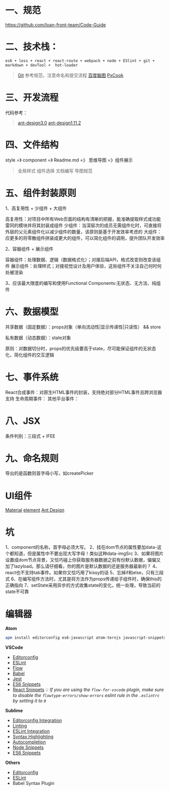# 一、规范

https://github.com/loan-front-team/Code-Guide

# 二、技术栈：

```
es6 + less + react + react-route + webpack + node + ESlint + git + markdown + devTool +  hot-loader 
```

>[Git](https://github.com/loan-front-team/Code-Guide) 参考规范，注意命名和提交流程
>[百度脑图](http://naotu.baidu.com)
>[PxCook](http://www.fancynode.com.cn/pxcook)

# 三、开发流程

代码参考：
>[ant-design3.0](https://github.com/ant-design/ant-design)
>[ant-design1.11.2](https://github.com/ant-design/ant-design/releases/tag/1.11.2)


# 四、文件结构

style =》 component =》 Readme.md =》 思维导图 =》组件展示

>全局样式
>组件选择
>文档编写
>导图规范

# 五、组件封装原则

1、高复用性 + 少组件 + 大组件

高复用性：对项目中所有Web页面的结构有清晰的把握，能准确提取样式或功能雷同的模块并将其封装成组件
少组件：当深层次的成员无需组件化时，可直接将外层的父元素组件化以减少组件的数量，该原则是基于开发效率考虑的
大组件：应更多的将零散组件拼装成更大的组件，可以简化组件的调用，提升团队开发效率

2、容器组件 + 展示组件

容器组件：处理数据、逻辑（数据格式化）；对接后端API，格式改变则改变该组件
展示组件：处理样式；对接视觉设计及用户体验，这些组件不关注自己何时何处被渲染

3、应该最大限度的编写和使用Functional Components:无状态、无方法、纯组件


# 六、数据模型

共享数据（固定数据）：props对象（单向流动性|显示传递性|只读性） &&  store

私有数据（动态数据）：state对象

原则：对数据切分时，props的优先级要高于state，尽可能保证组件的无状态化，简化组件的交互逻辑

# 七、事件系统

React合成事件：对原生HTML事件的封装，支持绝对部分HTML事件且跨浏览器支持
生命周期事件： 
其他平台事件：

# 八、JSX
 
条件判别：三段式 + IFEE

# 九、命名规则

导出的是函数则首字母小写，如createPicker


# UI组件

[Material](http://www.material-ui.com/#/components/app-bar)
[element](http://element.eleme.io/#/zh-CN)
[Ant Design](https://ant.design/docs/react/introduce-cn)

# 坑

1、component的名称，首字母必须大写。
2、挂在dom节点的属性要加data-这个都知道，但是属性中不要出现大写字母！类似这种data-imgSrc
3、如果将图片设置成dom节点背景，又恰巧碰上你获取服务器数据之前有份默认数据，偏偏又加了lazyload。那么请仔细看，你的图片是默认数据的还是服务器最新的？
4、react也不支持tab事件。如果你又恰巧用了kissy的话
5、忘掉if和else，只有三段式
6、在编写组件方法时，尤其是将方法作为props传递给子组件时，确保this的正确指向
7、setState采用异步的方式收集state的变化，统一处理，导致当前的state不可靠

# 编辑器

**Atom**
```bash
apm install editorconfig es6-javascript atom-ternjs javascript-snippets linter linter-eslint language-babel autocomplete-modules file-icons
```

**VSCode**
* [Editorconfig](https://github.com/editorconfig/editorconfig-vscode)
* [ESLint](https://github.com/Microsoft/vscode-eslint)
* [Flow](https://github.com/flowtype/flow-for-vscode)
* [Babel](https://github.com/dzannotti/vscode-babel)
* [Jest](https://github.com/orta/vscode-jest)
* [ES6 Snippets](https://marketplace.visualstudio.com/items?itemName=xabikos.JavaScriptSnippets)
* [React Snippets](https://marketplace.visualstudio.com/items?itemName=xabikos.ReactSnippets)
:bulb: *If you are using the `flow-for-vscode` plugin, make sure to disable the `flowtype-errors/show-errors` eslint rule in the `.eslintrc` by setting it to `0`*

**Sublime**
* [Editorconfig Integration](https://github.com/sindresorhus/editorconfig-sublime#readme)
* [Linting](https://github.com/SublimeLinter/SublimeLinter3)
* [ESLint Integration](https://github.com/roadhump/SublimeLinter-eslint)
* [Syntax Highlighting](https://github.com/babel/babel-sublime)
* [Autocompletion](https://github.com/ternjs/tern_for_sublime)
* [Node Snippets](https://packagecontrol.io/packages/JavaScript%20%26%20NodeJS%20Snippets)
* [ES6 Snippets](https://packagecontrol.io/packages/ES6-Toolkit)

**Others**
* [Editorconfig](http://editorconfig.org/#download)
* [ESLint](http://eslint.org/docs/user-guide/integrations#editors)
* Babel Syntax Plugin
